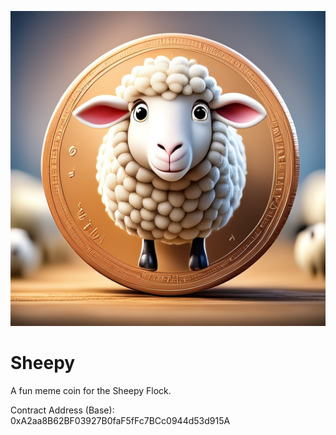 ![alt text](Sheepy.jpg)
# Sheepy
A fun meme coin for the Sheepy Flock.

Contract Address (Base): 0xA2aa8B62BF03927B0faF5fFc7BCc0944d53d915A